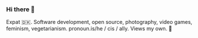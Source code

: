 ### Hi there 👋

Expat 🇩🇰. Software development, open source, photography, video games, feminism, vegetarianism. pronoun.is/he / cis / ally. Views my own. 💚
